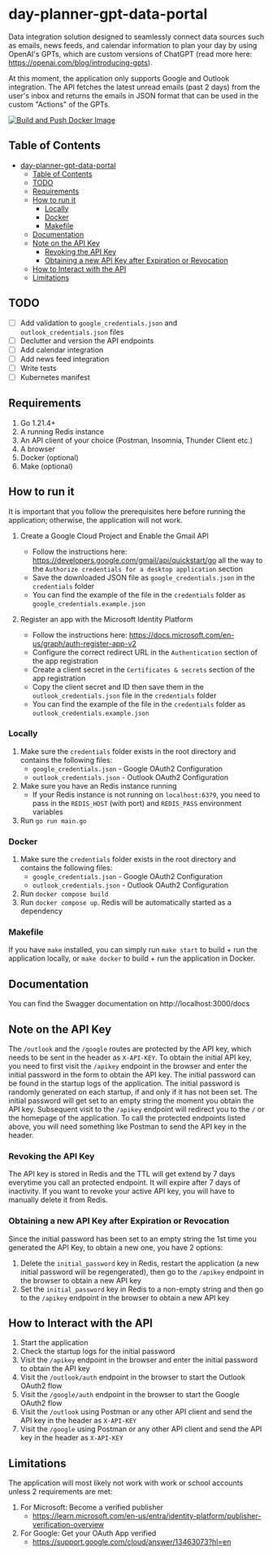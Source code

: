 # day-planner-gpt-data-portal
Data integration solution designed to seamlessly connect data sources such as emails, news feeds, and calendar information to plan your day by using OpenAI's GPTs, which are custom versions of ChatGPT (read more here: https://openai.com/blog/introducing-gpts).

At this moment, the application only supports Google and Outlook integration. The API fetches the latest unread emails (past 2 days) from the user's inbox and returns the emails in JSON format that can be used in the custom "Actions" of the GPTs.

[![Build and Push Docker Image](https://github.com/algo7/day-planner-gpt-data-portal/actions/workflows/build.yml/badge.svg?branch=main)](https://github.com/algo7/day-planner-gpt-data-portal/actions/workflows/build.yml)


## Table of Contents
- [day-planner-gpt-data-portal](#day-planner-gpt-data-portal)
  - [Table of Contents](#table-of-contents)
  - [TODO](#todo)
  - [Requirements](#requirements)
  - [How to run it](#how-to-run-it)
    - [Locally](#locally)
    - [Docker](#docker)
    - [Makefile](#makefile)
  - [Documentation](#documentation)
  - [Note on the API Key](#note-on-the-api-key)
    - [Revoking the API Key](#revoking-the-api-key)
    - [Obtaining a new API Key after Expiration or Revocation](#obtaining-a-new-api-key-after-expiration-or-revocation)
  - [How to Interact with the API](#how-to-interact-with-the-api)
  - [Limitations](#limitations)


## TODO
- [ ] Add validation to `google_credentials.json` and `outlook_credentials.json` files
- [ ] Declutter and version the API endpoints
- [ ] Add calendar integration
- [ ] Add news feed integration
- [ ] Write tests
- [ ] Kubernetes manifest

## Requirements
1. Go 1.21.4+
2. A running Redis instance
3. An API client of your choice (Postman, Insomnia, Thunder Client etc.)
4. A browser
5. Docker (optional)
6. Make (optional)

## How to run it
It is important that you follow the prerequisites here before running the application; otherwise, the application will not work.
1. Create a Google Cloud Project and Enable the Gmail API
    - Follow the instructions here: https://developers.google.com/gmail/api/quickstart/go all the way to the `Authorize credentials for a desktop application` section
    - Save the downloaded JSON file as `google_credentials.json` in the `credentials` folder
    - You can find the example of the file in the `credentials` folder as `google_credentials.example.json`

2. Register an app with the Microsoft Identity Platform
   - Follow the instructions here: https://docs.microsoft.com/en-us/graph/auth-register-app-v2
   - Configure the correct redirect URL in the `Authentication` section of the app registration
   - Create a client secret in the `Certificates & secrets` section of the app registration
   - Copy the client secret and ID then save them in the `outlook_credentials.json` file in the `credentials` folder
   - You can find the example of the file in the `credentials` folder as `outlook_credentials.example.json`

### Locally
1. Make sure the `credentials` folder exists in the root directory and contains the following files:
    - `google_credentials.json` - Google OAuth2 Configuration
    - `outlook_credentials.json` - Outlook OAuth2 Configuration
2. Make sure you have an Redis instance running
    - If your Redis instance is not running on `localhost:6379`, you need to pass in the `REDIS_HOST` (with port) and `REDIS_PASS` environment variables
3. Run `go run main.go`

### Docker
1. Make sure the `credentials` folder exists in the root directory and contains the following files:
    - `google_credentials.json` - Google OAuth2 Configuration
    - `outlook_credentials.json` - Outlook OAuth2 Configuration
2. Run `docker compose build`
3. Run `docker compose up`. Redis will be automatically started as a dependency

### Makefile
If you have `make` installed, you can simply run `make start` to build + run the application locally, or `make docker` to build + run the application in Docker.

## Documentation
You can find the Swagger documentation on http://localhost:3000/docs

## Note on the API Key
The `/outlook` and the `/google` routes are protected by the API key, which needs to be sent in the header as `X-API-KEY`. To obtain the initial API key, you need to first visit the `/apikey` endpoint in the browser and enter the initial password in the form to obtain the API key. The initial password can be found in the startup logs of the application. The initial password is randomly generated on each startup, if and only if it has not been set. The initial password will get set to an empty string the moment you obtain the API key. Subsequent visit to the `/apikey` endpoint will redirect you to the `/` or the homepage of the application. To call the protected endpoints listed above, you will need something like Postman to send the API key in the header.

### Revoking the API Key
The API key is stored in Redis and the TTL will get extend by 7 days everytime you call an protected endpoint. It will expire after 7 days of inactivity. If you want to revoke your active API key, you will have to manually delete it from Redis.

### Obtaining a new API Key after Expiration or Revocation
Since the initial password has been set to an empty string the 1st time you generated the API Key, to obtain a new one, you have 2 options:
1. Delete the `initial_password` key in Redis, restart the application (a new initial password will be regengerated), then go to the `/apikey` endpoint in the browser to obtain a new API key
2. Set the `initial_password` key in Redis to a non-empty string and then go to the `/apikey` endpoint in the browser to obtain a new API key

## How to Interact with the API
1. Start the application
2. Check the startup logs for the initial password
3. Visit the `/apikey` endpoint in the browser and enter the initial password to obtain the API key
4. Visit the `/outlook/auth` endpoint in the browser to start the Outlook OAuth2 flow
5. Visit the `/google/auth` endpoint in the browser to start the Google OAuth2 flow
6. Visit the `/outlook` using Postman or any other API client and send the API key in the header as `X-API-KEY`
7. Visit the `/google` using Postman or any other API client and send the API key in the header as `X-API-KEY`

## Limitations
The application will most likely not work with work or school accounts unless 2 requirements are met:
1. For Microsoft: Become a verified publisher
     - https://learn.microsoft.com/en-us/entra/identity-platform/publisher-verification-overview
2. For Google: Get your OAuth App verified
     -  https://support.google.com/cloud/answer/13463073?hl=en